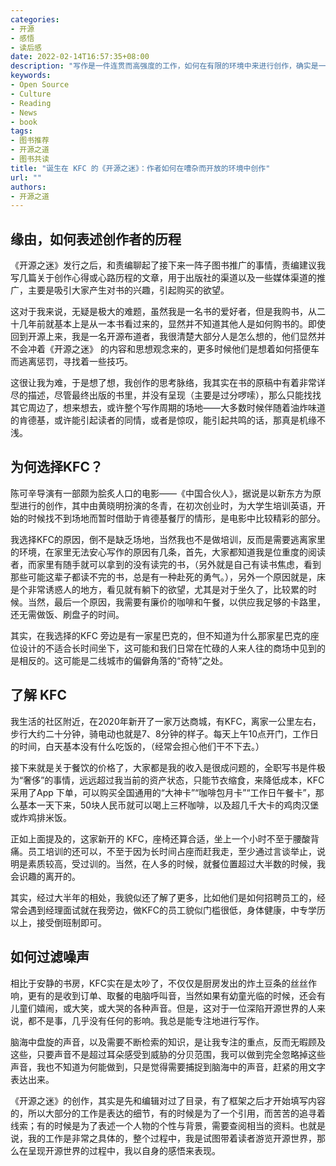 ```yaml
---
categories:
- 开源
- 感悟
- 读后感
date: 2022-02-14T16:57:35+08:00
description: "写作是一件连贯而高强度的工作，如何在有限的环境中来进行创作，确实是一件非常困难的事情。然而作者确实也没有更好的办法了，权衡之余，在家一公里附近的KFC成了《开源之迷》的首要创作之地。"
keywords:
- Open Source
- Culture
- Reading
- News
- book
tags:
- 图书推荐
- 开源之道
- 图书共读
title: "诞生在 KFC 的《开源之迷》：作者如何在嘈杂而开放的环境中创作"
url: ""
authors:
- 开源之道
---
```


## 缘由，如何表述创作者的历程

《开源之迷》发行之后，和责编聊起了接下来一阵子图书推广的事情，责编建议我写几篇关于创作心得或心路历程的文章，用于出版社的渠道以及一些媒体渠道的推广，主要是吸引大家产生对书的兴趣，引起购买的欲望。

这对于我来说，无疑是极大的难题，虽然我是一名书的爱好者，但是我购书，从二十几年前就基本上是从一本书看过来的，显然并不知道其他人是如何购书的。即使回到开源上来，我是一名开源布道者，我很清楚大部分人是怎么想的，他们显然并不会冲着《开源之迷》 的内容和思想观念来的，更多时候他们是想着如何搭便车而逃离惩罚，寻找着一些技巧。

这很让我为难，于是想了想，我创作的思考脉络，我其实在书的原稿中有着非常详尽的描述，尽管最终出版的书里，并没有呈现（主要是过分啰嗦），那么只能找找其它周边了，想来想去，或许整个写作周期的场地——大多数时候伴随着油炸味道的肯德基，或许能引起读者的同情，或者是惊叹，能引起共鸣的话，那真是机缘不浅。

## 为何选择KFC？

陈可辛导演有一部颇为脍炙人口的电影——《中国合伙人》，据说是以新东方为原型进行的创作，其中由黄晓明扮演的冬青，在初次创业时，为大学生培训英语，开始的时候找不到场地而暂时借助于肯德基餐厅的情形，是电影中比较精彩的部分。

我选择KFC的原因，倒不是缺乏场地，当然我也不是做培训，反而是需要逃离家里的环境，在家里无法安心写作的原因有几条，首先，大家都知道我是位重度的阅读者，而家里有随手就可以拿到的没有读完的书，（另外就是自己有读书焦虑，看到那些可能这辈子都读不完的书，总是有一种赴死的勇气。），另外一个原因就是，床是个非常诱惑人的地方，看见就有躺下的欲望，尤其是对于坐久了，比较累的时候。当然，最后一个原因，我需要有廉价的咖啡和午餐，以供应我足够的卡路里，还无需做饭、刷盘子的时间。

其实，在我选择的KFC 旁边是有一家星巴克的，但不知道为什么那家星巴克的座位设计的不适合长时间坐下，这可能和我们日常在忙碌的人来人往的商场中见到的是相反的。这可能是二线城市的偏僻角落的“奇特”之处。

## 了解 KFC 

我生活的社区附近，在2020年新开了一家万达商城，有KFC，离家一公里左右，步行大约二十分钟，骑电动也就是7、8分钟的样子。每天上午10点开门，工作日的时间，白天基本没有什么吃饭的，（经常会担心他们干不下去。）

接下来就是关于餐饮的价格了，大家都是我的收入是很成问题的，全职写书是件极为“奢侈”的事情，远远超过我当前的资产状态，只能节衣缩食，来降低成本，KFC 采用了App 下单，可以购买全国通用的“大神卡”“咖啡包月卡”“工作日午餐卡”，那么基本一天下来，50块人民币就可以喝上三杯咖啡，以及超几千大卡的鸡肉汉堡或炸鸡排米饭。

正如上面提及的，这家新开的 KFC，座椅还算合适，坐上一个小时不至于腰酸背痛。员工培训的还可以，不至于因为长时间占座而赶我走，至少通过言谈举止，说明是素质较高，受过训的。当然，在人多的时候，就餐位置超过大半数的时候，我会识趣的离开的。

其实，经过大半年的相处，我貌似还了解了更多，比如他们是如何招聘员工的，经常会遇到经理面试就在我旁边，做KFC的员工貌似门槛很低，身体健康，中专学历以上，接受倒班制即可。

## 如何过滤噪声

相比于安静的书房，KFC实在是太吵了，不仅仅是厨房发出的炸土豆条的丝丝作响，更有的是收到订单、取餐的电脑呼叫音，当然如果有幼童光临的时候，还会有儿童们嬉闹，或大笑，或大哭的各种声音。但是，这对于一位深陷开源世界的人来说，都不是事，几乎没有任何的影响。我总是能专注地进行写作。

脑海中盘旋的声音，以及需要不断检索的知识，是让我专注的重点，反而无暇顾及这些，只要声音不是超过耳朵感受到威胁的分贝范围，我可以做到完全忽略掉这些声音，我也不知道为何能做到，只是觉得需要捕捉到脑海中的声音，赶紧的用文字表达出来。

《开源之迷》的创作，其实是先和编辑对过了目录，有了框架之后才开始填写内容的，所以大部分的工作是表达的细节，有的时候是为了一个引用，而苦苦的追寻着线索；有的时候是为了表述一个人物的个性与背景，需要查阅相当的资料。也就是说，我的工作是非常之具体的，整个过程中，我是试图带着读者游览开源世界，那么在呈现开源世界的过程中，我以自身的感悟来表现。

